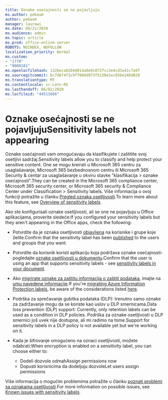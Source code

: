 ```yaml
---
title: Oznake osećajnosti se ne pojavljuju
ms.author: pebaum
author: pebaum
manager: laurawi
ms.date: 04/21/2020
ms.audience: admin
ms.topic: article
ms.prod: office-online-server
ROBOTS: NOINDEX, NOFOLLOW
localization_priority: Normal
ms.custom:
- "1778"
- "9000181"
ms.openlocfilehash: 1326eca02044014a8e9c072fcc3e4cd3a41c7a9f
ms.sourcegitcommit: bc7d6f4f3c9f7060d073f5130e1ec856e248d020
ms.translationtype: MT
ms.contentlocale: sr-Latn-RS
ms.lasthandoff: 06/02/2020
ms.locfileid: "44511666"
---
```

# <a name="sensitivity-labels-not-appearing"></a><span data-ttu-id="bf263-102">Oznake osećajnosti se ne pojavljuju</span><span class="sxs-lookup"><span data-stu-id="bf263-102">Sensitivity labels not appearing</span></span>

<span data-ttu-id="bf263-103">Oznake osećajnosti vam omogućavaju da klasifikujete i zaštitite svoj osetljivi sadržaj.</span><span class="sxs-lookup"><span data-stu-id="bf263-103">Sensitivity labels allow you to classify and help protect your sensitive content.</span></span> <span data-ttu-id="bf263-104">One se mogu kreirati u Microsoft 365 centru za usaglašavanje, Microsoft 365 bezbednosnom centru ili Microsoft 365 Security & centar za usaglašavanje u okviru stavke "klasifikacija > oznake osećajnosti".</span><span class="sxs-lookup"><span data-stu-id="bf263-104">They can be created in the Microsoft 365 compliance center, Microsoft 365 security center, or Microsoft 365 security & Compliance Center under Classification > Sensitivity labels.</span></span> <span data-ttu-id="bf263-105">Više informacija o ovoj funkciji potražite u članku [Pregled oznaka osetljivosti](https://docs.microsoft.com/microsoft-365/compliance/sensitivity-labels).</span><span class="sxs-lookup"><span data-stu-id="bf263-105">To learn more about this feature, see [Overview of sensitivity labels](https://docs.microsoft.com/microsoft-365/compliance/sensitivity-labels).</span></span>

<span data-ttu-id="bf263-106">Ako ste konfigurisali oznake osetljivosti, ali se one ne pojavljuju u Office aplikacijama, proverite sledeće:</span><span class="sxs-lookup"><span data-stu-id="bf263-106">If you configured your sensitivity labels but they aren't appearing in the Office apps, check the following:</span></span>

- <span data-ttu-id="bf263-107">Potvrdite da je oznaka osetljivosti [objavljena](https://docs.microsoft.com/microsoft-365/compliance/sensitivity-labels#what-label-policies-can-do) na korisnike i grupe koje želite.</span><span class="sxs-lookup"><span data-stu-id="bf263-107">Confirm that the sensitivity label has been [published](https://docs.microsoft.com/microsoft-365/compliance/sensitivity-labels#what-label-policies-can-do) to the users and groups that you want.</span></span>

- <span data-ttu-id="bf263-108">Potvrdite da korisnik koristi aplikaciju koja podržava oznake osećajnosti-pogledajte [oznake osetljivosti u dokumentu](https://support.office.com/article/apply-sensitivity-labels-to-your-documents-and-email-within-office-2f96e7cd-d5a4-403b-8bd7-4cc636bae0f9?#bkmk_whereavailable).</span><span class="sxs-lookup"><span data-stu-id="bf263-108">Confirm that the user is using an app that supports sensitivity labels - see [sensitivity labels in your document](https://support.office.com/article/apply-sensitivity-labels-to-your-documents-and-email-within-office-2f96e7cd-d5a4-403b-8bd7-4cc636bae0f9?#bkmk_whereavailable).</span></span>

- <span data-ttu-id="bf263-109">Ako [migrirate oznake za zaštitu informacija o zaštiti podataka](https://docs.microsoft.com/azure/information-protection/configure-policy-migrate-labels), imajte na [umu navedene informacije](https://docs.microsoft.com/azure/information-protection/configure-policy-migrate-labels#considerations-for-unified-labels).</span><span class="sxs-lookup"><span data-stu-id="bf263-109">If you're [migrating Azure Information Protection labels](https://docs.microsoft.com/azure/information-protection/configure-policy-migrate-labels), be aware of the considerations listed [here](https://docs.microsoft.com/azure/information-protection/configure-policy-migrate-labels#considerations-for-unified-labels).</span></span>

- <span data-ttu-id="bf263-110">Podrška za sprečavanje gubitka podataka (DLP): trenutno samo oznake za zadržavanje mogu da se koriste kao uslov u DLP smernicama.</span><span class="sxs-lookup"><span data-stu-id="bf263-110">Data loss prevention (DLP) support: Currently, only retention labels can be used as a condition in DLP policies.</span></span>  <span data-ttu-id="bf263-111">Podrška za oznake osetljivosti u DLP smernici još uvek nije dostupna, ali mi radimo na tome.</span><span class="sxs-lookup"><span data-stu-id="bf263-111">Support for sensitivity labels in a DLP policy is not available yet but we're working on it.</span></span>

- <span data-ttu-id="bf263-112">Kada je šifrovanje omogućeno na oznaci osetljivosti, možete odabrati:</span><span class="sxs-lookup"><span data-stu-id="bf263-112">When encryption is enabled on a sensitivity label, you can choose either to:</span></span>
    - <span data-ttu-id="bf263-113">Dodeli dozvole odmah</span><span class="sxs-lookup"><span data-stu-id="bf263-113">Assign permissions now</span></span>
    - <span data-ttu-id="bf263-114">Dopusti korisnicima da dodeljuju dozvole</span><span class="sxs-lookup"><span data-stu-id="bf263-114">Let users assign permissions</span></span>


<span data-ttu-id="bf263-115">Više informacija o mogućim problemima potražite u članku [poznati problemi sa oznakama osetljivosti](https://support.office.com/article/known-issues-with-sensitivity-labels-in-office-b169d687-2bbd-4e21-a440-7da1b2743edc).</span><span class="sxs-lookup"><span data-stu-id="bf263-115">For more information on possible issues, see [Known issues with sensitivity labels](https://support.office.com/article/known-issues-with-sensitivity-labels-in-office-b169d687-2bbd-4e21-a440-7da1b2743edc).</span></span>